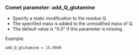 ### Comet parameter: add_Q_glutamine

- Specify a static modification to the residue Q.
- The specified mass is added to the unmodified mass of Q.
- The default value is "0.0" if this parameter is missing.

Example:
```
add_Q_glutamine = 15.9949
```

